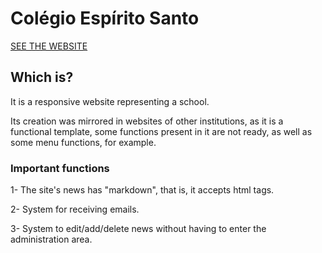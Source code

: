 # Colégio Espírito Santo
<a href="https://colegioces.herokuapp.com">SEE THE WEBSITE</a>
## Which is?
It is a responsive website representing a school. 

Its creation was mirrored in websites of other institutions, as it is a functional template, some functions present in it are not ready, as well as some menu functions, for example.

### Important functions 

1- The site's news has "markdown", that is, it accepts html tags.

2- System for receiving emails.

3- System to edit/add/delete news without having to enter the administration area. 

